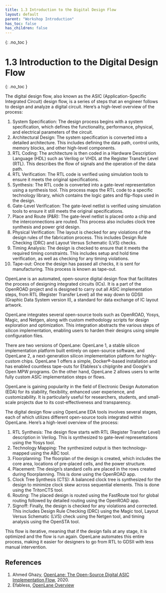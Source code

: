 ```yaml
---
title: 1.3 Introduction to the Digital Design Flow
layout: default
parent: "Workshop Introduction"
has_toc: false
has_children: false
---
```

{: .no_toc }
# 1.3 Introduction to the Digital Design Flow

{: .no_toc }

<!-- <details open markdown="block">
  <summary>
    Table of contents
  </summary>
  {: .text-delta }
- TOC
{:toc}
</details> -->

The digital design flow, also known as the ASIC (Application-Specific Integrated Circuit) design flow, is a series of steps that an engineer follows to design and analyze a digital circuit. Here’s a high-level overview of the process:

1. System Specification: The design process begins with a system specification, which defines the functionality, performance, physical, and electrical parameters of the circuit.
2. Architectural Design: The system specification is converted into a detailed architecture. This includes defining the data path, control units, memory blocks, and other high-level components.
3. RTL Coding: The architecture is then coded in a Hardware Description Language (HDL) such as Verilog or VHDL at the Register Transfer Level (RTL). This describes the flow of signals and the operation of the data path.
4. RTL Verification: The RTL code is verified using simulation tools to ensure it meets the original specifications.
5. Synthesis: The RTL code is converted into a gate-level representation using a synthesis tool. This process maps the RTL code to a specific technology library, which contains the logic gates and flip-flops used in the design.
6. Gate-Level Verification: The gate-level netlist is verified using simulation tools to ensure it still meets the original specifications.
7. Place and Route (P&R): The gate-level netlist is placed onto a chip and the interconnections are routed. This process also includes clock tree synthesis and power grid design.
8. Physical Verification: The layout is checked for any violations of the design rules of the fabrication process. This includes Design Rule Checking (DRC) and Layout Versus Schematic (LVS) checks.
9. Timing Analysis: The design is checked to ensure that it meets the required timing constraints. This includes setup and hold time verification, as well as checking for any timing violations.
10. Tape-out: Once the design has passed all checks, it is sent for manufacturing. This process is known as tape-out.


OpenLane is an automated, open-source digital design flow that facilitates the process of designing integrated circuits (ICs). It is a part of the OpenROAD project and is designed to carry out all ASIC implementation steps, from RTL (Register Transfer Level) all the way down to GDSII (Graphic Data System version II), a standard for data exchange of IC layout artwork.

OpenLane integrates several open-source tools such as OpenROAD, Yosys, Magic, and Netgen, along with custom methodology scripts for design exploration and optimization. This integration abstracts the various steps of silicon implementation, enabling users to harden their designs using simple configuration files.

There are two versions of OpenLane: OpenLane 1, a stable silicon implementation platform built entirely on open-source software, and OpenLane 2, a next-generation silicon implementation platform for highly-custom chips. OpenLane 1 offers a simple, Docker®-based installation and has enabled countless tape-outs for Efabless's chipIgnite and Google's Open MPW programs. On the other hand, OpenLane 2 allows users to write fully custom ASIC implementation steps or flows.

OpenLane is gaining popularity in the field of Electronic Design Automation (EDA) for its stability, flexibility, enhanced user experience, and customizability. It is particularly useful for researchers, students, and small-scale projects due to its cost-effectiveness and transparency.

The digital design flow using OpenLane EDA tools involves several stages, each of which utilizes different open-source tools integrated within OpenLane. Here’s a high-level overview of the process:

1. RTL Synthesis: The design flow starts with RTL (Register Transfer Level) description in Verilog. This is synthesized to gate-level representations using the Yosys tool.
2. Technology Mapping: The synthesized output is then technology-mapped using the ABC tool.
3. Floorplanning: The floorplan of the design is created, which includes the core area, locations of pre-placed cells, and the power structure.
4. Placement: The design’s standard cells are placed in the rows created during floorplanning. This is done using the OpenROAD app.
5. Clock Tree Synthesis (CTS): A balanced clock tree is synthesized for the design to minimize clock skew across sequential elements. This is done using the TritonCTS tool.
6. Routing: The placed design is routed using the FastRoute tool for global routing followed by detailed routing using the OpenROAD app.
7. Signoff: Finally, the design is checked for any violations and corrected. This includes Design Rule Checking (DRC) using the Magic tool, Layout Versus Schematic (LVS) check using the Netgen tool, and timing analysis using the OpenSTA tool.

This flow is iterative, meaning that if the design fails at any stage, it is optimized and the flow is run again. OpenLane automates this entire process, making it easier for designers to go from RTL to GDSII with less manual intervention.

## References

1. Ahmed Ghazy, [OpenLane: The Open-Source Digital ASIC Implementation Flow](https://woset-workshop.github.io/PDFs/2020/a21-slides.pdf), 2020.
2. Efabless, [OpenLane Overview](https://www.youtube.com/watch?v=d0hPdkYg5QI)